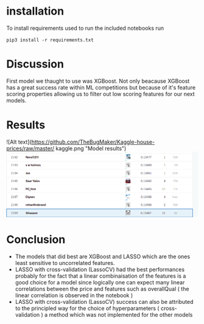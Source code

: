 # installation 

To install requirements used to run the included notebooks run 

```
pip3 install -r requirements.txt 
```

# Discussion 

First model we thaught to use was XGBoost. Not only beacause XGBoost has a great success rate within ML competitions but because of it's feature scoring properties allowing us to filter out low scoring features for our next models. 


# Results 

![Alt text](https://github.com/TheBugMaker/Kaggle-house-prices/raw/master/ kaggle.png "Model results")
![Alt text](https://github.com/TheBugMaker/Kaggle-house-prices/raw/master/kaggle%20ranking.png "Model raking results")

# Conclusion 

* The models that did best are XGBoost and LASSO which are the ones least sensitive to uncorrelated features. 
* LASSO with cross-validation (LassoCV) had the best performances probably for the fact that a linear combinaisation of the features is a good choice for a model since logically one can expect many linear correlations between the price and features such as overallQual ( the linear correlation is observed in the notebook )
* LASSO with cross-validation (LassoCV) success can also be attributed to the principled way for the choice of hyperparameters ( cross-validation ) a method which was not implemented for the other models
